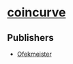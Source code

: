 # [coincurve](https://pypi.org/project/coincurve)



## Publishers
- [Ofekmeister](https://pypi.org/user/Ofekmeister)

